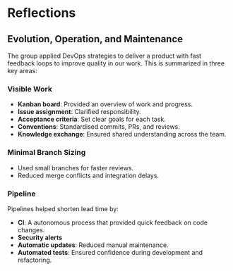 # Reflections

## Evolution, Operation, and Maintenance

The group applied DevOps strategies to deliver a product with fast feedback loops to improve quality in our work. This is summarized in three key areas:

### Visible Work

- **Kanban board**: Provided an overview of work and progress.
- **Issue assignment**: Clarified responsibility.
- **Acceptance criteria**: Set clear goals for each task.
- **Conventions**: Standardised commits, PRs, and reviews.
- **Knowledge exchange**: Ensured shared understanding across the team.

### Minimal Branch Sizing

- Used small branches for faster reviews.
- Reduced merge conflicts and integration delays.

### Pipeline

Pipelines helped shorten lead time by:

- **CI**: A autonomous process that provided quick feedback on code changes.
- **Security alerts**
- **Automatic updates**: Reduced manual maintenance.
- **Automated tests**: Ensured confidence during development and refactoring.



